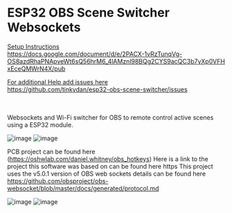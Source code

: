 # ESP32 OBS Scene Switcher Websockets
<u>Setup Instructions</u> <br>
https://docs.google.com/document/d/e/2PACX-1vRzTunqVg-OS8azdRhaPNApveWt6sQ56hrM6_4lAMznl98BQg2CYS9acQC3b7yXp0VFHxEceQMWrN4X/pub

<u> For additional Help add issues here </u> <br>
https://github.com/tinkydan/esp32-obs-scene-switcher/issues
 <br> <br> <br>


Websockets and Wi-Fi switcher for OBS to remote control active scenes using a ESP32 module.

![image](https://user-images.githubusercontent.com/88251816/192656879-0e998e6a-91cc-4ae2-80e0-843b8618a269.png)
![image](https://user-images.githubusercontent.com/88251816/192656937-89abf234-c03c-44d0-87ec-05e68dd77169.png)


PCB project can be found here
(https://oshwlab.com/daniel.whitney/obs_hotkeys) Here is a link to the project this software was based on can be found here https
This project uses the v5.0.1 version of OBS web sockets details can be found here
https://github.com/obsproject/obs-websocket/blob/master/docs/generated/protocol.md

![image](https://user-images.githubusercontent.com/88251816/192656879-0e998e6a-91cc-4ae2-80e0-843b8618a269.png)
![image](https://user-images.githubusercontent.com/88251816/192656937-89abf234-c03c-44d0-87ec-05e68dd77169.png)
